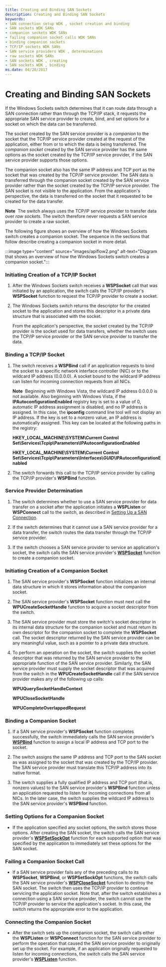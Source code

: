 ```yaml
---
title: Creating and Binding SAN Sockets
description: Creating and Binding SAN Sockets
keywords:
- SAN connection setup WDK , socket creation and binding
- SAN sockets WDK SANs
- companion sockets WDK SANs
- failing companion socket calls WDK SANs
- binding companion sockets
- TCP/IP sockets WDK SANs
- SAN service providers WDK , determinations
- raw sockets WDK SANs
- SAN sockets WDK , creating
- SAN sockets WDK , binding
ms.date: 04/20/2017
---
```


# Creating and Binding SAN Sockets





If the Windows Sockets switch determines that it can route data through a SAN connection rather than through the TCP/IP stack, it requests the appropriate SAN service provider to create, bind, and set options for a socket on which the data can be transferred.

The socket created by the SAN service provider is a *companion* to the socket that the TCP/IP service provider created at the request of the application, either from or to which the data is being transferred. The *companion socket* created by the SAN service provider has the same options as the socket created by the TCP/IP service provider, if the SAN service provider supports those options.

The companion socket also has the same IP address and TCP port as the socket that was created by the TCP/IP service provider. The SAN data is transferred through the companion socket created by the SAN service provider rather than the socket created by the TCP/IP service provider. The SAN socket is not visible to the application. From the application's perspective, the data is transferred on the socket that it requested to be created for the data transfer.

**Note**  The switch always uses the TCP/IP service provider to transfer data over *raw sockets*. The switch therefore never requests a SAN service provider to create a raw socket.

 

The following figure shows an overview of how the Windows Sockets switch creates a companion socket. The sequence in the sections that follow describe creating a companion socket in more detail.

:::image type="content" source="images/apiflow2.png" alt-text="Diagram that shows an overview of how the Windows Sockets switch creates a companion socket.":::

### Initiating Creation of a TCP/IP Socket

1.  After the Windows Sockets switch receives a **WSPSocket** call that was initiated by an application, the switch calls the TCP/IP provider's **WSPSocket** function to request the TCP/IP provider to create a socket.

2.  The Windows Sockets switch returns the descriptor for the created socket to the application and stores this descriptor in a private data structure that is associated with the socket.

    From the application's perspective, the socket created by the TCP/IP provider is the socket used for data transfers, whether the switch uses the TCP/IP service provider or the SAN service provider to transfer the data.

### Binding a TCP/IP Socket

1.  The switch receives a **WSPBind** call if an application requests to bind the socket to a specific network interface controller (NIC) or to the wildcard IP address (0.0.0.0). A socket bound to the wildcard IP address can listen for incoming connection requests from all NICs.

    **Note**  Beginning with Windows Vista, the wildcard IP address 0.0.0.0 is not available.
    Also beginning with Windows Vista, if the **IPAutoconfigurationEnabled** registry key is set to a value of 0, automatic IP address assignment is disabled, and no IP address is assigned. In this case, the **ipconfig** command line tool will not display an IP address. If the key is set to a nonzero value, an IP address is automatically assigned. This key can be located at the following paths in the registry:

    **HKEY\_LOCAL\_MACHINE\\SYSTEM\\Current Control Set\\Services\\Tcpip\\Parameters\\IPAutoconfigurationEnabled**

    **HKEY\_LOCAL\_MACHINE\\SYSTEM\\Current Control Set\\Services\\Tcpip\\Parameters\\Interfaces\\*GUID*\\IPAutoconfigurationEnabled**

     

2.  The switch forwards this call to the TCP/IP service provider by calling the TCP/IP provider's **WSPBind** function.

### Service Provider Determination

1.  The switch determines whether to use a SAN service provider for data transfer on a socket after the application initiates a **WSPListen** or **WSPConnect** call to the switch, as described in [Setting Up a SAN Connection](setting-up-a-san-connection.md).

2.  If the switch determines that it cannot use a SAN service provider for a data transfer, the switch routes the data transfer through the TCP/IP service provider.

3.  If the switch chooses a SAN service provider to service an application's socket, the switch calls the SAN service provider's [**WSPSocket**](/previous-versions/windows/hardware/network/ff566319(v=vs.85)) function to create a companion socket.

### Initiating Creation of a Companion Socket

1.  The SAN service provider's **WSPSocket** function initializes an internal data structure in which it stores information about the companion socket.

2.  The SAN service provider's **WSPSocket** function must next call the **WPUCreateSocketHandle** function to acquire a socket descriptor from the switch.

3.  The SAN service provider must store the switch's socket descriptor in its internal data structure for the companion socket and must return its own descriptor for the companion socket to complete the **WSPSocket** call. The socket descriptor returned by the SAN service provider can be any meaningful value, such as a pointer to a private data structure.

4.  To perform an operation on the socket, the switch supplies the socket descriptor that was returned by the SAN service provider to the appropriate function of the SAN service provider. Similarly, the SAN service provider must supply the socket descriptor that was acquired from the switch in the **WPUCreateSocketHandle** call if the SAN service provider makes any of the following up calls:

    **WPUQuerySocketHandleContext**

    **WPUCloseSocketHandle**

    **WPUCompleteOverlappedRequest**

### Binding a Companion Socket

1.  If a SAN service provider's **WSPSocket** function completes successfully, the switch immediately calls the SAN service provider's [**WSPBind**](/previous-versions/windows/hardware/network/ff566268(v=vs.85)) function to assign a local IP address and TCP port to the socket.

2.  The switch assigns the same IP address and TCP port to the SAN socket as was assigned to the socket that was created by the TCP/IP provider. The SAN service provider must translate this TCP/IP address into its native format.

3.  The switch supplies a fully qualified IP address and TCP port (that is, nonzero values) to the SAN service provider's **WSPBind** function unless an application requested to listen for incoming connections from all NICs. In the later case, the switch supplies the wildcard IP address to the SAN service provider's **WSPBind** function.

### Setting Options for a Companion Socket

-   If the application specified any socket options, the switch stores those options. After creating the SAN socket, the switch calls the SAN service provider's [**WSPSetSockOpt**](/previous-versions/windows/hardware/network/ff566318(v=vs.85)) function for each supported option that was specified by the application to immediately set these options for the SAN socket.

### Failing a Companion Socket Call

-   If a SAN service provider fails any of the preceding calls to its **WSPSocket**, **WSPBind**, or **WSPSetSockOpt** functions, the switch calls the SAN service provider's [**WSPCloseSocket**](/previous-versions/windows/hardware/network/ff566273(v=vs.85)) function to destroy the SAN socket. The switch then uses the TCP/IP provider to continue servicing the application socket. Note that, after the switch establishes a connection using a SAN service provider, the switch cannot use the TCP/IP provider to service the application's socket. In this case, the switch returns the appropriate error to the application.

### Connecting the Companion Socket

-   After the switch sets up the companion socket, the switch calls either the **WSPListen** or **WSPConnect** function for the SAN service provider to perform the operation that caused the SAN service provider to originally set up the socket. For example, if an application originally requested to listen for incoming connections, the switch calls the SAN service provider's [**WSPListen**](/previous-versions/windows/hardware/network/ff566297(v=vs.85)) function.

 

